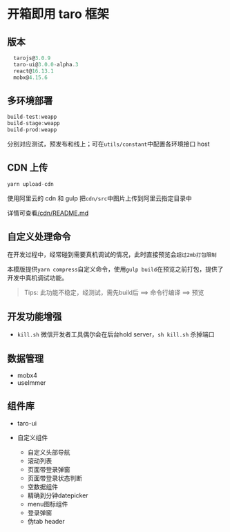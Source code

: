 # 开箱即用 taro 框架

## 版本

```javascript
  tarojs@3.0.9
  taro-ui@3.0.0-alpha.3
  react@16.13.1
  mobx@4.15.6
```

## 多环境部署

```javascript
build-test:weapp
build-stage:weapp
build-prod:weapp
```

分别对应测试，预发布和线上；可在`utils/constant`中配置各环境接口 host

## CDN 上传

```javascript
yarn upload-cdn
```

使用阿里云的 cdn 和 gulp 把`cdn/src`中图片上传到阿里云指定目录中

详情可查看[/cdn/README.md](/cdn/README.md)

## 自定义处理命令

在开发过程中，经常碰到需要真机调试的情况，此时直接预览会`超过2mb打包限制`

本模版提供`yarn compress`自定义命令，使用`gulp build`在预览之前打包，提供了开发中真机调试功能。

> Tips: 此功能不稳定，经测试，需先build后 ==> 命令行编译 ==> 预览
## 开发功能增强

* `kill.sh` 微信开发者工具偶尔会在后台hold server，`sh kill.sh` 杀掉端口

## 数据管理

* mobx4
* useImmer

## 组件库

* taro-ui
* 自定义组件

  * 自定义头部导航
  * 滚动列表
  * 页面带登录弹窗
  * 页面带登录状态判断
  * 空数据组件
  * 精确到分钟datepicker
  * menu图标组件
  * 登录弹窗
  * 伪tab header
